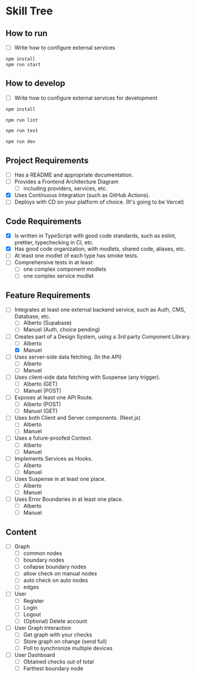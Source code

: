 # Skill Tree

## How to run

- [ ] Write how to configure external services

```sh
npm install
npm run start
```

## How to develop

- [ ] Write how to configure external services for development

```sh
npm install
```

```sh
npm run lint
```

```sh
npm run test
```

```sh
npm run dev
```

## Project Requirements

- [ ] Has a README and appropriate documentation.
- [ ] Provides a Frontend Architecture Diagram
  - [ ] including providers, services, etc.
- [x] Uses Continuous Integration (such as GitHub Actions).
- [ ] Deploys with CD on your platform of choice. (It's going to be Vercel)

## Code Requirements

- [x] Is written in TypeScript with good code standards, such as eslint, prettier, typechecking in CI, etc.
- [x] Has good code organization, with modlets, shared code, aliases, etc.
- [ ] At least one modlet of each type has smoke tests.
- [ ] Comprehensive tests in at least:
  - [ ] one complex component modlets
  - [ ] one complex service modlet

## Feature Requirements

- [ ] Integrates at least one external backend service, such as Auth, CMS, Database, etc.
  - [ ] Alberto (Supabase)
  - [ ] Manuel (Auth, choice pending)
- [ ] Creates part of a Design System, using a 3rd party Component Library.
  - [ ] Alberto
  - [x] Manuel
- [ ] Uses server-side data fetching. (In the API)
  - [ ] Alberto
  - [ ] Manuel
- [ ] Uses client-side data fetching with Suspense (any trigger).
  - [ ] Alberto (GET)
  - [ ] Manuel (POST)
- [ ] Exposes at least one API Route.
  - [ ] Alberto (POST)
  - [ ] Manuel (GET)
- [ ] Uses both Client and Server components. (Next.js)
  - [ ] Alberto
  - [ ] Manuel
- [ ] Uses a future-proofed Context.
  - [ ] Alberto
  - [ ] Manuel
- [ ] Implements Services as Hooks.
  - [ ] Alberto
  - [ ] Manuel
- [ ] Uses Suspense in at least one place.
  - [ ] Alberto
  - [ ] Manuel
- [ ] Uses Error Boundaries in at least one place.
  - [ ] Alberto
  - [ ] Manuel

## Content

- [ ] Graph
  - [ ] common nodes
  - [ ] boundary nodes
  - [ ] collapse boundary nodes
  - [ ] allow check on manual nodes
  - [ ] auto check on auto nodes
  - [ ] edges
- [ ] User
  - [ ] Register
  - [ ] Login
  - [ ] Logout
  - [ ] (Optional) Delete account
- [ ] User Graph Interaction
  - [ ] Get graph with your checks
  - [ ] Store graph on change (send full)
  - [ ] Poll to synchronize multiple devices
- [ ] User Dashboard
  - [ ] Obtained checks out of total
  - [ ] Farthest boundary node
